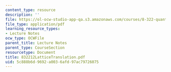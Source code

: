 ```yaml
---
content_type: resource
description: ''
file: https://ol-ocw-studio-app-qa.s3.amazonaws.com/courses/8-322-quantum-theory-ii-spring-2003/5c888b6d9692a0036afd97ac79726075_832212LatticeTranslation.pdf
file_type: application/pdf
learning_resource_types:
- Lecture Notes
ocw_type: OCWFile
parent_title: Lecture Notes
parent_type: CourseSection
resourcetype: Document
title: 832212LatticeTranslation.pdf
uid: 5c888b6d-9692-a003-6afd-97ac79726075
---
```

